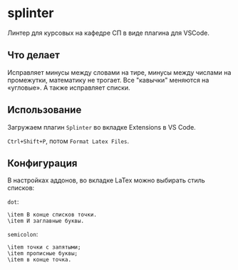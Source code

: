 # splinter

Линтер для курсовых на кафедре СП в виде плагина для VSCode.

## Что делает

Исправляет минусы между словами на тире, минусы между числами на промежутки, математику не трогает.
Все "кавычки" меняются на «угловые». А также исправляет списки.

## Использование

Загружаем плагин `Splinter` во вкладке Extensions в VS Code.

`Ctrl+Shift+P`, потом `Format Latex Files`.

## Конфигурация

В настройках аддонов, во вкладке LaTex можно выбирать стиль списков:

`dot`:
```
\item В конце списков точки.
\item И заглавные буквы.
```
`semicolon`:
```
\item точки с запятыми;
\item прописные буквы;
\item в конце точка.
```

